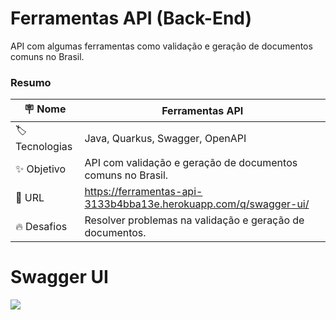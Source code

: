 # Ferramentas API (Back-End)

API com algumas ferramentas como validação e geração de documentos comuns no Brasil.

### Resumo

| :placard: Nome |  **Ferramentas API**   
| --------------------  | -------
| :label:Tecnologias | Java, Quarkus, Swagger, OpenAPI
| :sparkles: Objetivo   | API com validação e geração de documentos comuns no Brasil.
| :rocket: URL        | https://ferramentas-api-3133b4bba13e.herokuapp.com/q/swagger-ui/
| :fire: Desafios     | Resolver problemas na validação e geração de documentos.

# Swagger UI

![](https://i.imgur.com/ePh8SZK.png)
